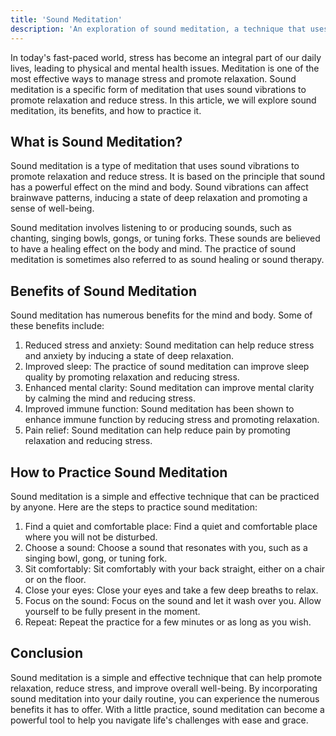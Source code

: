 ```yaml
---
title: 'Sound Meditation'
description: 'An exploration of sound meditation, a technique that uses sound vibrations to promote relaxation and reduce stress.'
---
```




In today's fast-paced world, stress has become an integral part of our daily lives, leading to physical and mental health issues. Meditation is one of the most effective ways to manage stress and promote relaxation. Sound meditation is a specific form of meditation that uses sound vibrations to promote relaxation and reduce stress. In this article, we will explore sound meditation, its benefits, and how to practice it.

## What is Sound Meditation?
Sound meditation is a type of meditation that uses sound vibrations to promote relaxation and reduce stress. It is based on the principle that sound has a powerful effect on the mind and body. Sound vibrations can affect brainwave patterns, inducing a state of deep relaxation and promoting a sense of well-being.

Sound meditation involves listening to or producing sounds, such as chanting, singing bowls, gongs, or tuning forks. These sounds are believed to have a healing effect on the body and mind. The practice of sound meditation is sometimes also referred to as sound healing or sound therapy.

## Benefits of Sound Meditation
 Sound meditation has numerous benefits for the mind and body. Some of these benefits include:

1.  Reduced stress and anxiety: Sound meditation can help reduce stress and anxiety by inducing a state of deep relaxation.
2.  Improved sleep: The practice of sound meditation can improve sleep quality by promoting relaxation and reducing stress.
3.  Enhanced mental clarity: Sound meditation can improve mental clarity by calming the mind and reducing stress.
4.  Improved immune function: Sound meditation has been shown to enhance immune function by reducing stress and promoting relaxation.
5.  Pain relief: Sound meditation can help reduce pain by promoting relaxation and reducing stress.

## How to Practice Sound Meditation
Sound meditation is a simple and effective technique that can be practiced by anyone. Here are the steps to practice sound meditation:

1.  Find a quiet and comfortable place: Find a quiet and comfortable place where you will not be disturbed.
2.  Choose a sound: Choose a sound that resonates with you, such as a singing bowl, gong, or tuning fork.
3.  Sit comfortably: Sit comfortably with your back straight, either on a chair or on the floor.
4.  Close your eyes: Close your eyes and take a few deep breaths to relax.
5.  Focus on the sound: Focus on the sound and let it wash over you. Allow yourself to be fully present in the moment.
6.  Repeat: Repeat the practice for a few minutes or as long as you wish.

## Conclusion
Sound meditation is a simple and effective technique that can help promote relaxation, reduce stress, and improve overall well-being. By incorporating sound meditation into your daily routine, you can experience the numerous benefits it has to offer. With a little practice, sound meditation can become a powerful tool to help you navigate life's challenges with ease and grace.

